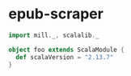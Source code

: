 # epub-scraper

```scala
import mill._, scalalib._

object foo extends ScalaModule {
  def scalaVersion = "2.13.7"
}
```